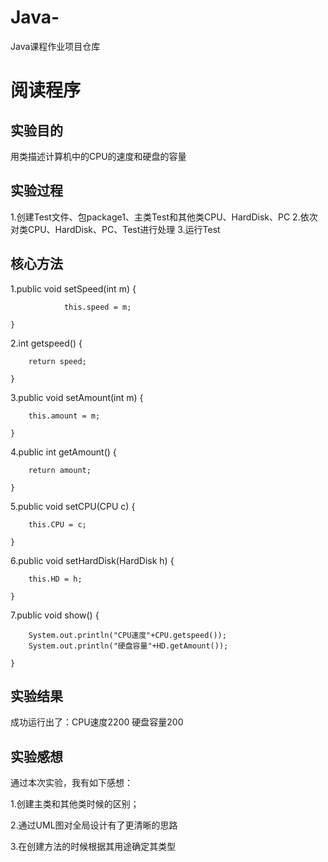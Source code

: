 # Java-
Java课程作业项目仓库

# 阅读程序

## 实验目的
用类描述计算机中的CPU的速度和硬盘的容量

## 实验过程
1.创建Test文件、包package1、主类Test和其他类CPU、HardDisk、PC
2.依次对类CPU、HardDisk、PC、Test进行处理
3.运行Test

## 核心方法
1.public void setSpeed(int m) {

                this.speed = m;
		
	}
  
2.int getspeed() {

		return speed;
		
	}
  
3.public void setAmount(int m) {

		this.amount = m;
		
	}
  
4.public int getAmount() {

		return amount;
		
	}
  
5.public void setCPU(CPU c) {

		this.CPU = c;
		
	}
  
6.public void setHardDisk(HardDisk h) {

		this.HD = h;
		
	}
  
7.public void show() {

		System.out.println("CPU速度"+CPU.getspeed());
		System.out.println("硬盘容量"+HD.getAmount());
		
	}
  

## 实验结果
成功运行出了：CPU速度2200
             硬盘容量200

## 实验感想
通过本次实验，我有如下感想：

1.创建主类和其他类时候的区别；

2.通过UML图对全局设计有了更清晰的思路

3.在创建方法的时候根据其用途确定其类型
